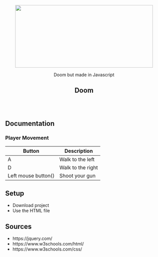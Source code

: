  <p align="center"><img src="https://i.imgur.com/9kK2ASm.png" width="440" height="200"> </p>
 <p align="center"> Doom but made in Javascript</p>
 <h2 align="center"> Doom </h2>
<br><br>

<h2> Documentation</h2>
<h3> Player Movement </h3>
<table>
<thead>
<tr>
<th>Button</th>
<th>Description</th>
</tr>
</thead>
<tbody>
<tr>
<td>A</td>
<td>Walk to the left</td>
</tr>
<tr>
<td>D</td>
<td>Walk to the right</td>
</tr>
<tr>
<td>Left mouse button()</td>
<td>Shoot your gun</td>
</tr>
 
</tbody>
</table>
<h2> Setup</h2>
<ul>
  <li>Download project</li>
  <li>Use the HTML file</li>
</ul>
<h2> Sources</h2>
<ul>
  <li>https://jquery.com/</li>
  <li>https://www.w3schools.com/html/</li>
  <li>https://www.w3schools.com/css/</li>
</ul>
